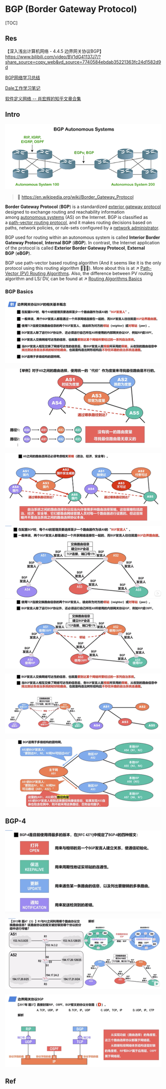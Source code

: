 # BGP (Border Gateway Protocol)

[TOC]



## Res
【深入浅出计算机网络 - 4.4.5 边界网关协议BGP】 https://www.bilibili.com/video/BV1dG41137J7/?share_source=copy_web&vd_source=7740584ebdab35221363fc24d1582d9d

[BGP网络学习总结](https://www.cnblogs.com/Anker/p/8166294.html) 

[Dale工作学习笔记](https://www.cnblogs.com/Anker/) 

[软件定义网络 -- 肖宏辉的知乎文章合集](https://www.zhihu.com/column/software-defined-network)



## Intro
![BGP | Border Gateway Protocol - javatpoint](../../../../../../../../../../Assets/Pics/border-gateway-protocol.png)

> 🔗 https://en.wikipedia.org/wiki/Border_Gateway_Protocol

**Border Gateway Protocol** (**BGP**) is a standardized [exterior gateway protocol](https://en.wikipedia.org/wiki/Exterior_gateway_protocol "Exterior gateway protocol") designed to exchange routing and reachability information among [autonomous systems](https://en.wikipedia.org/wiki/Autonomous_system_(Internet) "Autonomous system (Internet)") (AS) on the Internet. BGP is classified as a [path-vector routing protocol](https://en.wikipedia.org/wiki/Path-vector_routing_protocol "Path-vector routing protocol"), and it makes routing decisions based on paths, network policies, or rule-sets configured by a [network administrator](https://en.wikipedia.org/wiki/Network_administrator "Network administrator").

BGP used for routing within an autonomous system is called **Interior Border Gateway Protocol**, **Internal BGP** (**iBGP**). In contrast, the Internet application of the protocol is called **Exterior Border Gateway Protocol**, **External BGP** (**eBGP**).

BGP use path-vector based routing algorithm (And it seems like it is the only protocol using this routing algorithm 🤷🏽‍♂️). More about this is at ↗ [Path-Vector (PV) Routing Algorithms](../../../📌%20Routing%20Algorithms%20Basics/Path-Vector%20(PV)%20Routing%20Algorithms/Path-Vector%20(PV)%20Routing%20Algorithms.md). Also, the difference between PV routing algorithm and LS/ DV, can be found at ↗ [Routing Algorithms Basics](../../../📌%20Routing%20Algorithms%20Basics/Routing%20Algorithms%20Basics.md)


### BGP Basics 

![](../../../../../../../../../../Assets/Pics/Screenshot%202023-06-17%20at%209.26.54%20PM.png)



![](../../../../../../../../../../Assets/Pics/Screenshot%202023-06-17%20at%209.22.42%20PM.png)

![](../../../../../../../../../../Assets/Pics/Screenshot%202023-06-17%20at%209.23.09%20PM.png)


![](../../../../../../../../../../Assets/Pics/Screenshot%202023-06-17%20at%209.24.36%20PM.png)
![](../../../../../../../../../../Assets/Pics/Screenshot%202023-06-17%20at%209.23.46%20PM.png)

![](../../../../../../../../../../Assets/Pics/Screenshot%202023-06-17%20at%209.24.13%20PM.png)


![](../../../../../../../../../../Assets/Pics/Screenshot%202023-06-17%20at%209.25.05%20PM.png)


## BGP-4
![](../../../../../../../../../../Assets/Pics/Screenshot%202023-06-17%20at%209.25.24%20PM.png)



![](../../../../../../../../../../Assets/Pics/Screenshot%202023-06-17%20at%209.25.48%20PM.png)


![](../../../../../../../../../../Assets/Pics/Screenshot%202023-06-17%20at%209.26.04%20PM.png)


## Ref
[Border Gateway Protool | Wikipeida]: https://en.wikipedia.org/wiki/Border_Gateway_Protocol

